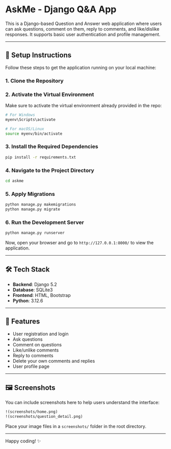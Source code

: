 # AskMe - Django Q&A App

This is a Django-based Question and Answer web application where users can ask questions, comment on them, reply to comments, and like/dislike responses. It supports basic user authentication and profile management.

---

## 🚀 Setup Instructions

Follow these steps to get the application running on your local machine:

### 1. Clone the Repository

### 2. Activate the Virtual Environment

Make sure to activate the virtual environment already provided in the repo:

```bash
# For Windows
myenv\Scripts\activate

# For macOS/Linux
source myenv/bin/activate
```

### 3. Install the Required Dependencies

```bash
pip install -r requirements.txt
```

### 4. Navigate to the Project Directory

```bash
cd askme
```

### 5. Apply Migrations

```bash
python manage.py makemigrations
python manage.py migrate
```

### 6. Run the Development Server

```bash
python manage.py runserver
```

Now, open your browser and go to `http://127.0.0.1:8000/` to view the application.

---

## 🛠 Tech Stack
- **Backend**: Django 5.2
- **Database**: SQLite3
- **Frontend**: HTML, Bootstrap
- **Python**: 3.12.6

---

## 📌 Features
- User registration and login
- Ask questions
- Comment on questions
- Like/unlike comments
- Reply to comments
- Delete your own comments and replies
- User profile page

---



## 🖼️ Screenshots

You can include screenshots here to help users understand the interface:

```md
!(screenshots/home.png)
!(screenshots/question_detail.png)
```

Place your image files in a `screenshots/` folder in the root directory.

---

Happy coding! ✨



